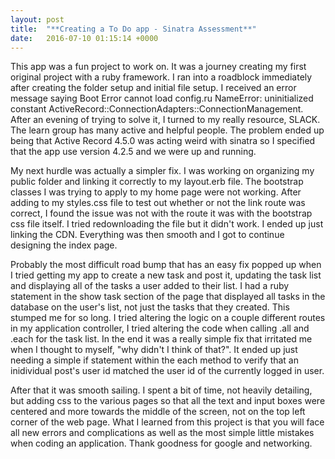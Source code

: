 ```yaml
---
layout: post
title:  "**Creating a To Do app - Sinatra Assessment**"
date:   2016-07-10 01:15:14 +0000
---
```




This app was a fun project to work on. It was a journey creating my first original project with a ruby framework. I ran into a roadblock immediately after creating the folder setup and initial file setup. I received an error message saying Boot Error cannot load config.ru NameError: uninitialized constant ActiveRecord::ConnectionAdapters::ConnectionManagement. After an evening of trying to solve it, I turned to my really resource, SLACK. The learn group has many active and helpful people. The problem ended up being that Active Record 4.5.0 was acting weird with sinatra so I specified that the app use version 4.2.5 and we were up and running. 

My next hurdle was actually a simpler fix. I was working on organizing my public folder and linking it correctly to my layout.erb file. The bootstrap classes I was trying to apply to my home page were not working. After adding to my styles.css file to test out whether or not the link route was correct, I found the issue was not with the route it was with the bootstrap css file itself. I tried redownloading the file but it didn't work. I ended up just linking the CDN. Everything was then smooth and I got to continue designing the index page.

Probably the most difficult road bump that has an easy fix popped up when I tried getting my app to create a new task and post it, updating the task list and displaying all of the tasks a user added to their list. I had a ruby statement in the show task section of the page that displayed all tasks in the database on the user's list, not just the tasks that they created. This stumped me for so long. I tried altering the logic on a couple different routes in my application controller, I tried altering the code when calling .all and .each for the task list. In the end it was a really simple fix that irritated me when I thought to myself, "why didn't I think of that?". It ended up just needing a simple if statement within the each method to verify that an inidividual post's user id matched the user id of the currently logged in user. 

After that it was smooth sailing. I spent a bit of time, not heavily detailing, but adding css to the various pages so that all the text and input boxes were centered and more towards the middle of the screen, not on the top left corner of the web page. What I learned from this project is that you will face all new errors and complications as well as the most simple little mistakes when coding an application. Thank goodness for google and networking. 

